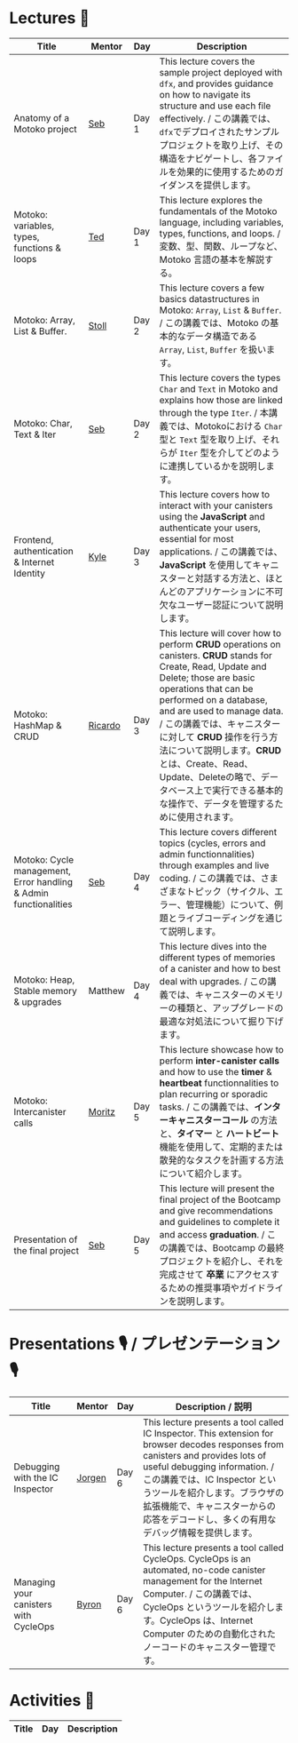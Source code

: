 # Lectures 🍿
| Title | Mentor | Day  | Description |
|-----------------|-----------------|-----------------|-----------------|
|   Anatomy of a Motoko project | <a href="https://twitter.com/seb_icp" target="_blank"> Seb  </a> | Day 1  | This lecture covers the sample project deployed with `dfx`, and provides guidance on how to navigate its structure and use each file effectively. / この講義では、`dfx`でデプロイされたサンプルプロジェクトを取り上げ、その構造をナビゲートし、各ファイルを効果的に使用するためのガイダンスを提供します。
|   Motoko: variables, types, functions & loops </a> | <a href="https://twitter.com/tedreinhardt" target="_blank"> Ted </a>  | Day 1 |This lecture explores the fundamentals of the Motoko language, including variables, types, functions, and loops. / 変数、型、関数、ループなど、Motoko 言語の基本を解説する。
|   Motoko: Array, List & Buffer. | <a href="https://twitter.com/mariano_stoll" target="_blank"> Stoll </a> | Day 2 | This lecture covers a few basics datastructures in Motoko: `Array`, `List` & `Buffer`. / この講義では、Motoko の基本的なデータ構造である `Array`, `List`, `Buffer` を扱います。
|   Motoko: Char, Text & Iter   | <a href="https://twitter.com/seb_icp" target="_blank"> Seb </a> | Day 2 | This lecture covers the types `Char` and `Text` in Motoko and explains how those are linked through the type `Iter`. / 本講義では、Motokoにおける `Char` 型と `Text` 型を取り上げ、それらが `Iter` 型を介してどのように連携しているかを説明します。
|   Frontend, authentication & Internet Identity | <a href="https://twitter.com/kylpeacock" target="_blank"> Kyle </a> | Day 3 | This lecture covers how to interact with your canisters using the **JavaScript** and authenticate your users, essential for most applications. / この講義では、**JavaScript** を使用してキャニスターと対話する方法と、ほとんどのアプリケーションに不可欠なユーザー認証について説明します。
|   Motoko: HashMap & CRUD  | <a href="https://twitter.com/CapuzR" target="_blank"> Ricardo </a> | Day 3 | This lecture will cover how to perform **CRUD** operations on canisters. **CRUD** stands for Create, Read, Update and Delete; those are basic operations that can be performed on a database, and are used to manage data. / この講義では、キャニスターに対して **CRUD** 操作を行う方法について説明します。**CRUD**とは、Create、Read、Update、Deleteの略で、データベース上で実行できる基本的な操作で、データを管理するために使用されます。
|   Motoko: Cycle management, Error handling & Admin functionalities | <a href="https://twitter.com/seb_icp" target="_blank"> Seb </a> | Day 4 | This lecture covers different topics (cycles, errors and admin functionnalities) through examples and live coding. / この講義では、さまざまなトピック（サイクル、エラー、管理機能）について、例題とライブコーディングを通じて説明します。
|   Motoko: Heap, Stable memory & upgrades | Matthew | Day 4 | This lecture dives into the different types of memories of a canister and how to best deal with upgrades. / この講義では、キャニスターのメモリーの種類と、アップグレードの最適な対処法について掘り下げます。
|   Motoko: Intercanister calls  | <a href="https://twitter.com/cryptoschindler" target="_blank"> Moritz </a> | Day 5 | This lecture showcase how to perform **inter-canister calls** and how to use the **timer** & **heartbeat** functionnalities to plan recurring or sporadic tasks. / この講義では、**インターキャニスターコール**  の方法と、**タイマー** と **ハートビート** 機能を使用して、定期的または散発的なタスクを計画する方法について紹介します。
|  Presentation of the final project | <a href="https://twitter.com/seb_icp" target="_blank"> Seb </a> | Day 5 | This lecture will present the final project of the Bootcamp and give recommendations and guidelines to complete it and access **graduation**. / この講義では、Bootcamp の最終プロジェクトを紹介し、それを完成させて **卒業** にアクセスするための推奨事項やガイドラインを説明します。

# Presentations 🎙️ / プレゼンテーション 🎙️
| Title | Mentor | Day  | Description / 説明|
|-----------------|-----------------|-----------------|-----------------|
|   Debugging with the IC Inspector | <a href="https://twitter.com/Jorgenbuilder" target="_blank"> Jorgen | Day 6 | This lecture presents a tool called IC Inspector. This extension for browser decodes responses from canisters and provides lots of useful debugging information. / この講義では、IC Inspector というツールを紹介します。ブラウザの拡張機能で、キャニスターからの応答をデコードし、多くの有用なデバッグ情報を提供します。
| Managing your canisters with CycleOps | <a href="" target="_blank"> Byron | Day 6 | This lecture presents a tool called CycleOps. CycleOps is an automated, no-code canister management for the Internet Computer. / この講義では、CycleOps というツールを紹介します。CycleOps は、Internet Computer のための自動化されたノーコードのキャニスター管理です。

# Activities 🤹
| Title | Day  | Description |
|-----------------|-----------------|-----------------|

